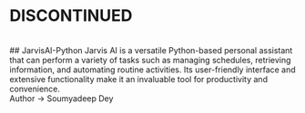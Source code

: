 # DISCONTINUED
<br>
## JarvisAI-Python
 Jarvis AI is a versatile Python-based personal assistant that can perform a variety of tasks such as managing schedules, retrieving information, and automating routine activities. Its user-friendly interface and extensive functionality make it an invaluable tool for productivity and convenience.
<br>
Author -> Soumyadeep Dey
